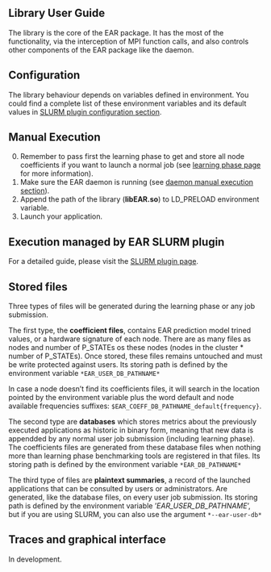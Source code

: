Library User Guide
------------------
The library is the core of the EAR package. It has the most of the functionality, via the interception of MPI function calls, and also controls other components of the EAR package like the daemon.

Configuration
-------------
The library behaviour depends on variables defined in environment. You could find a complete list of these environment variables and its default values in [SLURM plugin configuration section](https://github.com/BarcelonaSupercomputingCenter/EAR/blob/development/src/slurm_plugin/README.md).

Manual Execution
----------------
0) Remember to pass first the learning phase to get and store all node coefficients if you want to launch a normal job (see [learning phase page](https://github.com/BarcelonaSupercomputingCenter/EAR/blob/development/src/learning/README.md) for more information).
1) Make sure the EAR daemon is running (see [daemon manual execution section](https://github.com/BarcelonaSupercomputingCenter/EAR/blob/development/src/daemon/README.md)).
2) Append the path of the library (**libEAR.so**) to LD_PRELOAD environment variable.
3) Launch your application.

Execution managed by EAR SLURM plugin
-------------------------------------
For a detailed guide, please visit the
[SLURM plugin page](https://github.com/BarcelonaSupercomputingCenter/EAR/tree/development/ear_slurm_plugin).

Stored files
------------
Three types of files will be generated during the learning phase or any job submission.

The first type, the **coefficient files**, contains EAR prediction model trined values, or a hardware signature of each node. There are as many files as nodes and number of P_STATEs os these nodes (nodes in the cluster * number of P_STATEs). Once stored, these files remains untouched and must be write protected against users. Its storing path is defined by the environment variable `*EAR_USER_DB_PATHNAME*`

In case a node doesn’t find its coefficients files, it will search in the location pointed by the environment variable plus the word default and node available frequencies suffixes: `$EAR_COEFF_DB_PATHNAME_default{frequency}`.

The second type are **databases** which stores metrics about the previously executed applications as historic in binary form, meaning that new data is appendded by any normal user job submission (including learning phase). The coefficients files are generated from these database files when nothing more than learning phase benchmarking tools are registered in that files. Its storing path is defined by the environment variable `*EAR_DB_PATHNAME*`

The third type of files are **plaintext summaries**, a record of the launched applications that can be consulted by users or administrators. Are generated, like the database files, on every user job submission. Its storing path is defined by the environment variable ’*EAR_USER_DB_PATHNAME*’, but if you are using SLURM, you can also use the argument `*--ear-user-db*`

Traces and graphical interface
------------------------------
In development.
